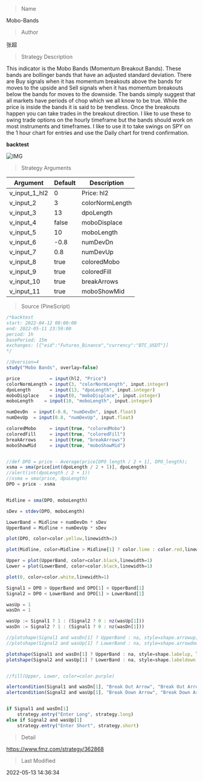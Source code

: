 
> Name

Mobo-Bands

> Author

张超

> Strategy Description

This indicator is the Mobo Bands (Momentum Breakout Bands). These bands are bollinger bands that have an adjusted standard deviation. There are Buy signals when it has momentum breakouts above the bands for moves to the upside and Sell signals when it has momentum breakouts below the bands for moves to the downside. The bands simply suggest that all markets have periods of chop which we all know to be true. While the price is inside the bands it is said to be trendless. Once the breakouts happen you can take trades in the breakout direction. I like to use these to swing trade options on the hourly timeframe but the bands should work on most instruments and timeframes. I like to use it to take swings on SPY on the 1 hour chart for entries and use the Daily chart for trend confirmation.

**backtest**

 ![IMG](https://www.fmz.com/upload/asset/1f2ff4b7c1c03df68cb.png) 

> Strategy Arguments



|Argument|Default|Description|
|----|----|----|
|v_input_1_hl2|0|Price: hl2|high|low|open|close|hlc3|hlcc4|ohlc4|
|v_input_2|3|colorNormLength|
|v_input_3|13|dpoLength|
|v_input_4|false|moboDisplace|
|v_input_5|10|moboLength|
|v_input_6|-0.8|numDevDn|
|v_input_7|0.8|numDevUp|
|v_input_8|true|coloredMobo|
|v_input_9|true|coloredFill|
|v_input_10|true|breakArrows|
|v_input_11|true|moboShowMid|


> Source (PineScript)

``` javascript
/*backtest
start: 2022-04-12 00:00:00
end: 2022-05-11 23:59:00
period: 1h
basePeriod: 15m
exchanges: [{"eid":"Futures_Binance","currency":"BTC_USDT"}]
*/

//@version=4
study("Mobo Bands", overlay=false)

price           = input(hl2, "Price")
colorNormLength = input(3, "colorNormLength", input.integer)
dpoLength       = input(13, "dpoLength", input.integer)
moboDisplace    = input(0, "moboDisplace", input.integer)
moboLength    = input(10, "moboLength", input.integer)

numDevDn  = input(-0.8, "numDevDn", input.float)
numDevUp  = input(0.8, "numDevUp", input.float)

coloredMobo     = input(true, "coloredMobo")
coloredFill     = input(true, "coloredFill")
breakArrows     = input(true, "breakArrows")
moboShowMid     = input(true, "moboShowMid") 


//def DPO = price - Average(price[DPO_length / 2 + 1], DPO_length);
xsma = sma(price[int(dpoLength / 2 + 1)], dpoLength) 
//alert(int(dpoLength / 2 + 1))
//xsma = sma(price, dpoLength) 
DPO = price - xsma


Midline = sma(DPO, moboLength)

sDev = stdev(DPO, moboLength)

LowerBand = Midline + numDevDn * sDev
UpperBand = Midline + numDevUp * sDev

plot(DPO, color=color.yellow,linewidth=2)

plot(Midline, color=Midline > Midline[1] ? color.lime : color.red,linewidth=2)

Upper = plot(UpperBand, color=color.black,linewidth=1)
Lower = plot(LowerBand, color=color.black,linewidth=1)

plot(0, color=color.white,linewidth=1)

Signal1 = DPO > UpperBand and DPO[1] < UpperBand[1]
Signal2 = DPO < LowerBand and DPO[1] > LowerBand[1]

wasUp = 1
wasDn = 1

wasUp := Signal1 ? 1 : (Signal2 ? 0 : nz(wasUp[1]))
wasDn := Signal2 ? 1 : (Signal1 ? 0 : nz(wasDn[1]))

//plotshape(Signal1 and wasDn[1] ? UpperBand : na, style=shape.arrowup, location=location.absolute, size=size.normal, color=color.red)
//plotshape(Signal2 and wasUp[1] ? LowerBand : na, style=shape.arrowdown, location=location.absolute, size=size.normal, color=color.green)

plotshape(Signal1 and wasDn[1] ? UpperBand : na, style=shape.labelup, location=location.absolute, size=size.normal, color=color.green, text="Buy",textcolor=color.white)
plotshape(Signal2 and wasUp[1] ? LowerBand : na, style=shape.labeldown, location=location.absolute, size=size.normal, color=color.red, text="Sell",textcolor=color.white)


//fill(Upper, Lower, color=color.purple)

alertcondition(Signal1 and wasDn[1], "Break Out Arrow", "Break Out Arrow")
alertcondition(Signal2 and wasUp[1], "Break Down Arrow", "Break Down Arrow")


if Signal1 and wasDn[1] 
    strategy.entry("Enter Long", strategy.long)
else if Signal2 and wasUp[1]
    strategy.entry("Enter Short", strategy.short)
```

> Detail

https://www.fmz.com/strategy/362868

> Last Modified

2022-05-13 14:36:34
